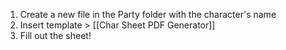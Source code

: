 1. Create a new file in the Party folder with the character's name
2. Insert template > [[Char Sheet PDF Generator]]
3. Fill out the sheet!